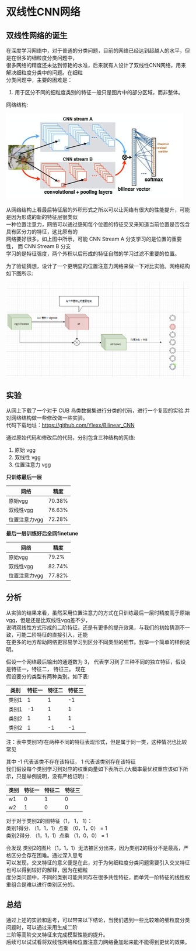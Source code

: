 # 双线性CNN网络

## 双线性网络的诞生

在深度学习网络中，对于普通的分类问题，目前的网络已经达到超越人的水平，但是在很多的细粒度分类问题中，  
很多网络的精度还未达到惊艳的水准，后来就有人设计了双线性CNN网络，用来解决细粒度分类中的问题。在细粒  
分类问题中，主要的困难是：  

1. 用于区分不同的细粒度类别的特征一般只是图片中的部分区域，而非整体。 
  
网络结构:  

![](https://raw.githubusercontent.com/wzjhiworld/some_ai_tec/main/imgs/1618a6a754175bb0b5a581e3da3e8d90.png)

从网络结构上看最后特征层的外积形式之所以可以让网络有很大的性能提升，可能是因为形成的新的特征层很类似  
一种位置注意力，网络可以通过感知每个位置的特征交叉来知道当前位置是否包含具有区分力的特征，这比原有的  
网络要好很多。如上图中所示，可能 CNN Stream A 分支学习的是位置的重要性， 而 CNN Stream B 分支  
学习的是特征强度，两个外积以后形成的特征自然的学习过滤不重要的位置。  

为了验证猜想，设计了一个更明显的位置注意力网络来做一下对比实验。网络结构如下图所示:  

![](https://raw.githubusercontent.com/wzjhiworld/some_ai_tec/main/imgs/2021-08-1518-18-46.png)

## 实验  

从网上下载了一个对于 CUB 鸟类数据集进行分类的代码，进行一个复现的实验.并对网络结构做一些修改做一些实验。  
代码下载地址：https://github.com/Ylexx/Bilinear_CNN  

通过原始代码和修改后的代码，分别包含三种结构的网络:  

1. 原始 vgg
2. 双线性 vgg  
3. 位置注意力 vgg 

**只训练最后一层**  

|网络|精度|
|---|----|
|原始vgg|70.38%|
|双线性vgg|76.63%|  
|位置注意力vgg|72.28%|

**最后一层训练好后全网finetune**  

|网络|精度|
|---|----|
|原始vgg|79.2%|
|双线性vgg|82.74%|  
|位置注意力vgg|77.82%|

## 分析  

从实验的结果来看，虽然采用位置注意力的方式在只训练最后一层时精度高于原始vgg，但是还是比双线性vgg差不少，  
说明双线性方式形成的二阶特征，还是有更多的提升效果，与我们的初始猜测不一致，可能二阶特征的直接引入，还能  
在更多的地方帮助网络更容易学习到区分不同类型的细节。我举一个简单的样例说明。  

假设一个网络最后输出的通道数为 3， 代表学习到了三种不同的独立特征，假设是特征一，特征二， 特征三。 现在  
假设要分的类型有两种类别。如下表:  

|类别|特征一|特征二|特征三|  
|---|---|---|---|
|类别1|1|1|-1|  
|类别1|-1|1|1|  
|类别2|1|1|1|  
|类别2|1|-1|-1|
注：表中类别1存在两种不同的特征表现形式，但是属于同一类，这种情况也比较常见  

其中 -1 代表该类不存在该特征， 1 代表该类别存在该特征  
我们假设每个类别学习到对应的权重向量如下表所示,(大概率最优权重应该如下所示，只是举例说明，没有严格证明)：  

|类别|特征一|特征二|特征三|  
|---|---|---|---|
|w1|0|1|0|  
|w2|1|0|0|  

对于对于类别2的图特征（1， 1， 1）：  
类别1得分. （1，1，1）点乘 （0，1，0） = 1  
类别2得分. （1，1，1）点乘 （1，0，0） = 1    

会发现 类别2的图片（1，1，1）无法被区分出来，因为类别2的得分不是最高，严格区分会存在困难。通过深入思考  
可以发现，交叉特征的意义便是在此，对于为何细粒度分类问题需要引入交叉特征也可以得到较好的解释，因为在细粒  
度分类问题中，不同的类别可能共同存在很多共性特征，而单凭一阶特征的线性权重组合是难以进行类别区分的。

## 总结

通过上述的实验和思考，可以带来以下结论，当我们遇到一些比较难的细粒度分类问题时，可以通过采用生成二阶  
三阶等高阶交叉特征来完成模型性能的提升。  
后续可以试试看将双线性网络和位置注意力网络叠加起来能不能得到更优的效果。
